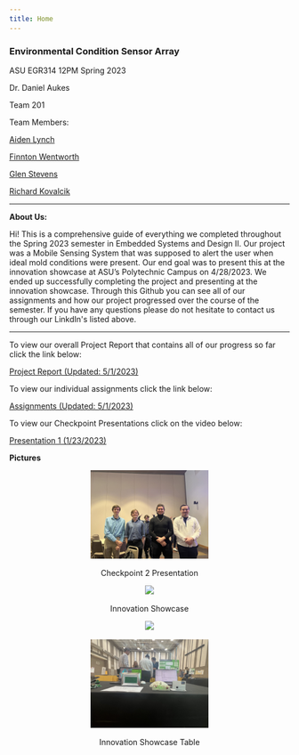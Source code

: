 ```yaml
---
title: Home
---
```


### Environmental Condition Sensor Array

ASU EGR314 12PM Spring 2023

Dr. Daniel Aukes

Team 201

Team Members: 

[Aiden Lynch](https://www.linkedin.com/in/aiden-lynch-802b06116/)

[Finnton Wentworth](https://www.linkedin.com/in/finnton-wentworth-8b2a65261/)

[Glen Stevens](https://www.linkedin.com/in/glencstevens/)

[Richard Kovalcik](https://www.linkedin.com/in/richard-kovalcik-49420b250/)

***

**About Us:**

Hi! This is a comprehensive guide of everything we completed throughout the Spring 2023 semester in Embedded Systems and Design II. Our project was a Mobile Sensing System that was supposed to alert the user when ideal mold conditions were present. Our end goal was to present this at the innovation showcase at ASU’s Polytechnic Campus on 4/28/2023. We ended up successfully completing the project and presenting at the innovation showcase. Through this Github you can see all of our assignments and how our project progressed over the course of the semester. If you have any questions please do not hesitate to contact us through our LinkdIn's listed above.

***

To view our overall Project Report that contains all of our progress so far click the link below:

[Project Report (Updated: 5/1/2023)](https://egr314-team201.github.io/report/)

To view our individual assignments click the link below:

[Assignments (Updated: 5/1/2023)](https://egr314-team201.github.io/Assignments/)

To view our Checkpoint Presentations click on the video below:

[Presentation 1 (1/23/2023)](https://www.youtube.com/watch?v=C_jqC-kR5uQ)

**Pictures**

<figure class="image">  

<div style="text-align: center">  

<img src="report/media/Team 1.jpeg" width="50%"><br>  

</div>

</figure>

<p align="center">Checkpoint 2 Presentation</p>


<figure class="image">  

<div style="text-align: center">  

<img src="report/media/Team 2.jpeg" width="50%"><br>  

</div>

</figure>

<p align="center">Innovation Showcase</p>


<figure class="image">  

<div style="text-align: center">  

<img src="report/media/Table 1.jpeg" width="50%"><br>  

</div>

</figure>

<figure class="image">  

<div style="text-align: center">  

<img src="report/media/Table2.jpeg" width="50%"><br>  

</div>

</figure>

<p align="center">Innovation Showcase Table</p>

<style>
  .footer {
    display: none;
  }
</style>
